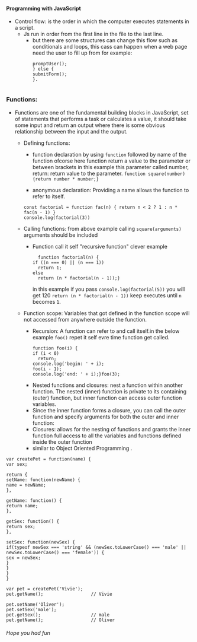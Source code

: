 #### Programming with JavaScript
- Control flow: is the order in which the computer executes statements in a script.
  - Js run in order from the first line in the file to the last line.
    - but there are some structures can change this flow such as conditionals and loops, this cass can happen when a web page need the user to fill up from for example:
       ```if (field==empty) {
      promptUser();
      } else {
      submitForm();
      }. 
    ```
### Functions: 
- Functions are one of the fundamental building blocks in JavaScript, set of statements that performs a task or calculates a value, it should take some input and return an output where there is some obvious relationship between the input and the output.
  - Defining functions: 
    - function declaration by using ```function``` followed by name of the function ofcorse here function return a value to the parameter or between brackets in this example this parameter called number, return: return value to the parameter.
      ```function square(number) {return number * number;}```

    - anonymous declaration: Providing a name allows the function to refer to itself.
    ``` anonymous declaration
    const factorial = function fac(n) { return n < 2 ? 1 : n * fac(n - 1) }
    console.log(factorial(3))
    ```
  
  - Calling functions: from above example calling ```square(arguments)``` arguments should be included
    - Function call it self "recursive function"
      clever example 
      ``` clever example 
        function factorial(n) {
      if ((n === 0) || (n === 1))
        return 1;
      else
        return (n * factorial(n - 1));}
        ```
      in this example if you pass ```console.log(factorial(5))``` you will get 120 
      ```return (n * factorial(n - 1))``` keep executes until ```n``` becomes ```1```.
  - Function scope: Variables  that got defined in the function scope will not accessed     from anywhere outside the function.
    - Recursion: A function can refer to and call itself.in the below example ```foo()``` repet it self evre time function get called.
      ```
      function foo(i) {
      if (i < 0)
        return;
      console.log('begin: ' + i);
      foo(i - 1);
      console.log('end: ' + i);}foo(3); 
      ```
    - Nested functions and closures:  nest a function within another function. The nested (inner) function is private to its containing (outer) function, but inner function can access outer function variables.
    - Since the inner function forms a closure, you can call the outer function and specify arguments for both the outer and inner function:
    - Closures: allows for the nesting of functions and grants the inner function full access to all the variables and functions defined inside the outer function
    - similar to Object Oriented Programming .
```Object Oriented Programming 
var createPet = function(name) {
var sex;

return {
setName: function(newName) {
name = newName;
},

getName: function() {
return name;
},

getSex: function() {
return sex;
},

setSex: function(newSex) {
if(typeof newSex === 'string' && (newSex.toLowerCase() === 'male' ||
newSex.toLowerCase() === 'female')) {
sex = newSex;
}
}
}
}

var pet = createPet('Vivie');
pet.getName();                  // Vivie

pet.setName('Oliver');
pet.setSex('male');
pet.getSex();                   // male
pet.getName();                  // Oliver
```
###### Hope you had fun
